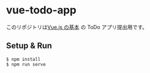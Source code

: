 # vue-todo-app

このリポジトリは[Vue.js の基本](https://bootcamp.fjord.jp/practices/171) の ToDo アプリ提出用です。

## Setup & Run

```shell
$ npm install
$ npm run serve
```
